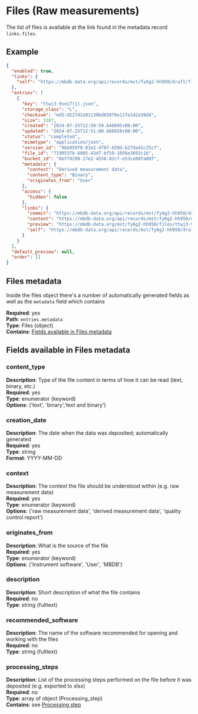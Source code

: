 # Files (Raw measurements)

The list of files is available at the link found in the metadata record
`links.files`.

## Example

```json
{
  "enabled": true,
  "links": {
    "self": "https://mbdb-data.org/api/records/mst/fy6g2-hh950/draft/files"
  },
  "entries": [
    {
      "key": "ttwj3-9se17(1).json",
      "storage_class": "L",
      "checksum": "md5:d227d2a91130bd658f6e11fe242a39d4",
      "size": 3187,
      "created": "2024-07-25T12:50:59.648695+00:00",
      "updated": "2024-07-25T12:51:00.666658+00:00",
      "status": "completed",
      "mimetype": "application/json",
      "version_id": "9bb959f8-81e2-4f07-b59d-b274a41c25cf",
      "file_id": "7190537b-6005-43d7-bf59-1056e3693c16",
      "bucket_id": "6bff9299-17e2-4556-82cf-e53ce80fa09f",
      "metadata": {
        "context": "Derived measurement data",
        "content_type": "Binary",
        "originates_from": "User"
      },
      "access": {
        "hidden": false
      },
      "links": {
        "commit": "https://mbdb-data.org/api/records/mst/fy6g2-hh950/draft/files/ttwj3-9se17%281%29.json/commit",
        "content": "https://mbdb-data.org/api/records/mst/fy6g2-hh950/draft/files/ttwj3-9se17%281%29.json/content",
        "preview": "https://mbdb-data.org/mst/fy6g2-hh950/files/ttwj3-9se17%281%29.json/preview",
        "self": "https://mbdb-data.org/api/records/mst/fy6g2-hh950/draft/files/ttwj3-9se17%281%29.json"
      }
    }
  ],
  "default_preview": null,
  "order": []
}
```

## Files metadata

Inside the files object there's a number of automatically generated fields
as well as the `metadata` field which contains

**Required**: yes <br/>
**Path**: `entries.metadata` <br/>
**Type**: Files (object) <br/>
**Contains**: [Fields available in Files metadata](#fields-available-in-files-metadata)

## Fields available in Files metadata

### content_type
**Description**: Type of the file content in terms of how it can be read (text, binary, etc.) <br/>
**Required**: yes <br/>
**Type**: enumerator (keyword) <br/>
**Options**: ('text', 'binary','text and binary')

### creation_date
**Description**: The date when the data was deposited; automatically generated <br/>
**Required**: yes <br/>
**Type**: string <br/>
**Format**: YYYY-MM-DD <br/>

### context
**Description**: The context the file should be understood within (e.g. raw measurement data) <br/>
**Required**: yes <br/>
**Type**: enumerator (keyword) <br/>
**Options**: ('raw measurement data',
              'derived measurement data',
              'quality control report')

### originates_from
**Description**: What is the source of the file <br/>
**Required**: yes <br/>
**Type**: enumerator (keyword) <br/>
**Options**: ('Instrument software', 'User', 'MBDB')


### description

**Description**: Short description of what the file contains <br/>
**Required**: no <br/>
**Type**: string (fulltext) <br/>

### recommended_software

**Description**: The name of the software recommended for opening and working with the files <br/>
**Required**: no <br/>
**Type**: string (fulltext) <br/>

### processing_steps

**Description**: List of the processing steps performed on the file before it was deposited (e.g. exported to xlsx) <br/>
**Required**: no <br/>
**Type**: array of object (Processing_step) <br/>
**Contains**: see [Processing step](reusable_elements/processing_step.md)